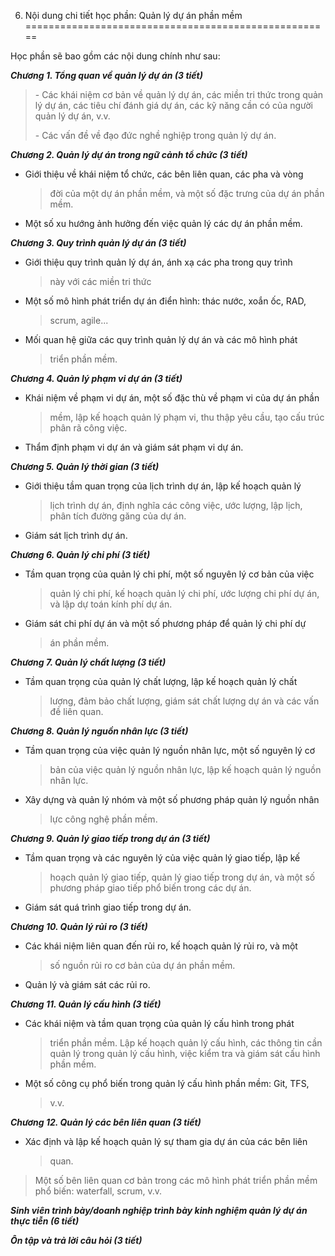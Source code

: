 6. Nội dung chi tiết học phần: Quản lý dự án phần mềm
=====================================================

Học phần sẽ bao gồm các nội dung chính như sau:

***Chương 1. Tổng quan về quản lý dự án (3 tiết)***

> \- Các khái niệm cơ bản về quản lý dự án, các miền tri thức trong quản
> lý dự án, các tiêu chí đánh giá dự án, các kỹ năng cần có của người
> quản lý dự án, v.v.
>
> \- Các vấn đề về đạo đức nghề nghiệp trong quản lý dự án.

***Chương 2. Quản lý dự án trong ngữ cảnh tổ chức (3 tiết)***

-   Giới thiệu về khái niệm tổ chức, các bên liên quan, các pha và vòng
    > đời của một dự án phần mềm, và một số đặc trưng của dự án phần
    > mềm.

-   Một số xu hướng ảnh hưởng đến việc quản lý các dự án phần mềm.

***Chương 3. Quy trình quản lý dự án (3 tiết)***

-   Giới thiệu quy trình quản lý dự án, ánh xạ các pha trong quy trình
    > này với các miền tri thức

-   Một số mô hình phát triển dự án điển hình: thác nước, xoắn ốc, RAD,
    > scrum, agile...

-   Mối quan hệ giữa các quy trình quản lý dự án và các mô hình phát
    > triển phần mềm.

***Chương 4. Quản lý phạm vi dự án (3 tiết)***

-   Khái niệm về phạm vi dự án, một số đặc thù về phạm vi của dự án phần
    > mềm, lập kế hoạch quản lý phạm vi, thu thập yêu cầu, tạo cấu trúc
    > phân rã công việc.

-   Thẩm định phạm vi dự án và giám sát phạm vi dự án.

***Chương 5. Quản lý thời gian (3 tiết)***

-   Giới thiệu tầm quan trọng của lịch trình dự án, lập kế hoạch quản lý
    > lịch trình dự án, định nghĩa các công việc, ước lượng, lập lịch,
    > phân tích đường găng của dự án.

-   Giám sát lịch trình dự án.

***Chương 6. Quản lý chi phí (3 tiết)***

-   Tầm quan trọng của quản lý chi phí, một số nguyên lý cơ bản của việc
    > quản lý chi phí, kế hoạch quản lý chi phí, ước lượng chi phí dự
    > án, và lập dự toán kính phí dự án.

-   Giám sát chi phí dự án và một số phương pháp để quản lý chi phí dự
    > án phần mềm.

***Chương 7. Quản lý chất lượng (3 tiết)***

-   Tầm quan trọng của quản lý chất lượng, lập kế hoạch quản lý chất
    > lượng, đảm bảo chất lượng, giám sát chất lượng dự án và các vấn đề
    > liên quan.

***Chương 8. Quản lý nguồn nhân lực (3 tiết)***

-   Tầm quan trọng của việc quản lý nguồn nhân lực, một số nguyên lý cơ
    > bản của việc quản lý nguồn nhân lực, lập kế hoạch quản lý nguồn
    > nhân lực.

-   Xây dựng và quản lý nhóm và một số phương pháp quản lý nguồn nhân
    > lực công nghệ phần mềm.

***Chương 9. Quản lý giao tiếp trong dự án (3 tiết)***

-   Tầm quan trọng và các nguyên lý của việc quản lý giao tiếp, lập kế
    > hoạch quản lý giao tiếp, quản lý giao tiếp trong dự án, và một số
    > phương pháp giao tiếp phổ biến trong các dự án.

-   Giám sát quá trình giao tiếp trong dự án.

***Chương 10. Quản lý rủi ro (3 tiết)***

-   Các khái niệm liên quan đến rủi ro, kế hoạch quản lý rủi ro, và một
    > số nguồn rủi ro cơ bản của dự án phần mềm.

-   Quản lý và giám sát các rủi ro.

***Chương 11. Quản lý cấu hình (3 tiết)***

-   Các khái niệm và tầm quan trọng của quản lý cấu hình trong phát
    > triển phần mềm. Lập kế hoạch quản lý cấu hình, các thông tin cần
    > quản lý trong quản lý cấu hình, việc kiểm tra và giám sát cấu hình
    > phần mềm.

-   Một số công cụ phổ biến trong quản lý cấu hình phần mềm: Git, TFS,
    > v.v.

***Chương 12. Quản lý các bên liên quan (3 tiết)***

-   Xác định và lập kế hoạch quản lý sự tham gia dự án của các bên liên
    > quan.

> Một số bên liên quan cơ bản trong các mô hình phát triển phần mềm phổ
> biến: waterfall, scrum, v.v.

***Sinh viên trình bày/doanh nghiệp trình bày kinh nghiệm quản lý dự án
thực tiễn (6 tiết)***

***Ôn tập và trả lời câu hỏi (3 tiết)***

